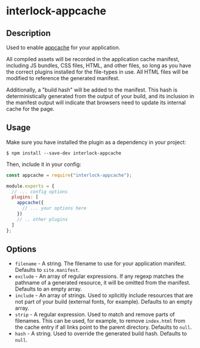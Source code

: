 # interlock-appcache

## Description

Used to enable [appcache](https://developer.mozilla.org/en-US/docs/Web/HTML/Using_the_application_cache) for your application.

All compiled assets will be recorded in the application cache manifest, including JS bundles, CSS files, HTML, and other files, so long as you have the correct plugins installed for the file-types in use.  All HTML files will be modified to reference the generated manifest.

Additionally, a "build hash" will be added to the manifest.  This hash is deterministically generated from the output of your build, and its inclusion in the manifest output will indicate that browsers need to update its internal cache for the page.


## Usage

Make sure you have installed the plugin as a dependency in your project:

```
$ npm install --save-dev interlock-appcache
```

Then, include it in your config:

```javascript
const appcache = require("interlock-appcache");

module.exports = {
  // ... config options
  plugins: [
    appcache({
      // ... your options here
    })
    // .. other plugins
  ]
};
```

## Options

- `filename` - A string.  The filename to use for your application manifest. Defaults to `site.manifest`.
- `exclude` - An array of regular expressions.  If any regexp matches the pathname of a generated resource, it will be omitted from the manifest.  Defaults to an empty array.
- `include` - An array of strings. Used to xplicitly include resources that are not part of your build (external fonts, for example).  Defaults to an empty array.
- `strip` - A regular expression.  Used to match and remove parts of filenames.  This can be used, for example, to remove `index.html` from the cache entry if all links point to the parent directory.  Defaults to `null`.
- `hash` - A string.  Used to override the generated build hash.  Defaults to `null`.
